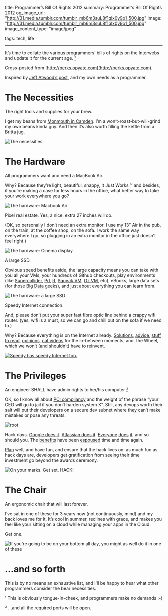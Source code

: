 title: Programmer’s Bill Of Rights 2012
summary: Programmer’s Bill Of Rights 2012
og_image_url: "http://31.media.tumblr.com/tumblr_mb6m3suL8f1qlx0y9o1_500.jpg"
image: "http://31.media.tumblr.com/tumblr_mb6m3suL8f1qlx0y9o1_500.jpg"
image_content_type: "image/jpeg"

tags: tech, life

---

It’s time to collate the various programmers’ bills of rights on the Interwebs and update it for the current age. <a href="#¹">¹</a>

Cross-posted from [http://perks.opyate.com](http://perks.opyate.com).

Inspired by [Jeff Atwood’s post](http://www.codinghorror.com/blog/2006/08/the-programmers-bill-of-rights.html), and my own needs as a programmer.

# The Necessities

The right tools and supplies for your brew.

I get my beans from [Monmouth in Camden](http://www.monmouthcoffee.co.uk/). I’m a won’t-roast-but-will-grind my own beans kinda guy. And then it’s also worth filling the kettle from a Britta jug.

<img src="http://24.media.tumblr.com/611ede00c418fcdcf90c44d2755b7297/tumblr_msach2YkSU1rqrenzo1_1280.jpg" alt="The necessities">

# The Hardware

All programmers want and need a MacBook Air.

Why? Because they’re light, beautiful, snappy, It Just Works ™ and besides, if you’re making a case for less hours in the office, what better way to take your work everywhere you go?

<img src="http://24.media.tumblr.com/tumblr_lzw2jjpwEQ1rqrenzo1_1280.jpg" alt="The hardware: Macbook Air">

Pixel real estate. Yes, a nice, extra 27 inches will do.

(OK, so personally I don’t need an extra monitor. I use my 13” Air in the pub, on the train, at the coffee shop, on the sofa. I work the same way everywhere I go, so plugging in an extra monitor in the office just doesn’t feel right.)

<img src="http://31.media.tumblr.com/tumblr_mb6mfh019C1qlx0y9o1_1280.jpg" alt="The hardware: Cinema display">

A large SSD.

Obvious speed benefits aside, the large capacity means you can take with you all your VMs, your hundreds of Github checkouts, play environments (like [Supercollider](http://supercollider.sourceforge.net/), [Pd](http://puredata.info/), [R](http://www.r-project.org/), [Squeak VM](http://squeak.org/), [Oz VM](http://www.mozart-oz.org/), etc), eBooks, large data sets (for those [Big Data](http://en.wikipedia.org/wiki/Big_data) geeks), and just about everything you can learn from.

<img src="http://24.media.tumblr.com/tumblr_lzw2znnV2A1rqrenzo1_1280.png" alt="The hardware: a large SSD">

Speedy Internet connection.

And, please don’t put your super fast fibre optic line behind a crappy wifi router. (yes, wifi is a must, so we can go and chill out on the sofa if we need to.)

Why? Because everything is on the Internet already. [Solutions](http://stackexchange.com/), [advice](http://www.quora.com/), [stuff to read](http://news.ycombinator.com/), [opinions](http://pollarize.me/), [cat videos](http://www.youtube.com/results?search_query=stalking+cat) for the in-between moments, and The Wheel, which we won’t (and shouldn’t) have to reinvent.

<a href="http://en.wikipedia.org/wiki/Speedy_Gonzales"><img src="http://31.media.tumblr.com/tumblr_mbn0xsi1mC1rqrenzo1_1280.jpg" alt="Speedy has speedy Internet too."></a>

# The Privileges

An engineer SHALL have admin rights to her/his computer <a href="#²">²</a>

OK, so I know all about [PCI compliancy](http://en.wikipedia.org/wiki/Payment_Card_Industry_Data_Security_Standard) and the weight of the phrase “your CEO will go to jail if you don’t harden system X”. Still, any devops worth their salt will put their developers on a secure dev subnet where they can’t make mistakes or pose any threats.

<img src="http://31.media.tumblr.com/tumblr_mb6m3suL8f1qlx0y9o1_500.jpg" alt="root">

Hack days. [Google does it](http://www.nytimes.com/2007/10/21/jobs/21pre.html). [Atlassian does it](http://www.atlassian.com/company/about/shipit). [Everyone](http://blog.twitter.com/2012/01/hack-week-twitter.html) [does](http://www.guardian.co.uk/info/developer-blog/2012/feb/03/guardian-hack-day-2) [it](http://www.youtube.com/watch?v=PUwEEOhcK3s), and so should you. The [benefits](http://www.inc.com/jessica-stillman/hack-days-not-just-for-facebookers.html) have been [espoused](http://globalpersonals.co.uk/blog/hack-attack/) time and time again.

[Plan](http://hackdaymanifesto.com/) well, and have fun, and ensure that the hack lives on: as much fun as hack days are, developers get gratification from seeing their time investment go beyond the awards ceremony.

<img src="http://24.media.tumblr.com/tumblr_mbl0jzlWN41rqrenzo1_1280.jpg" alt="On your marks. Get set. HACK!">

# The Chair

An ergonomic chair that will last forever.

I’ve sat in one of these for 3 years now (not continuously, mind) and my back loves me for it. It’s cool in summer, reclines with grace, and makes you feel like your sitting on a cloud while managing your apps in the Cloud.

Get one.

<img src="http://24.media.tumblr.com/tumblr_mb62qbnz5F1rqrenzo1_1280.jpg" alt="If you're going to be on your bottom all day, you might as well do it in one of these">

# ...and so forth

This is by no means an exhaustive list, and I'll be happy to hear what other programmers consider the bear necessities.

<a name="¹">¹</a> This is obviously tongue-in-cheek, and programmers make no demands ;-)

<a name="²">²</a> …and all the required ports will be open.

